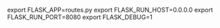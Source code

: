 export FLASK_APP=routes.py
export FLASK_RUN_HOST=0.0.0.0
export FLASK_RUN_PORT=8080
export FLASK_DEBUG=1
